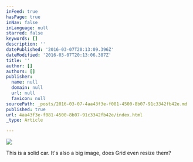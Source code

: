 ```yaml
---
inFeed: true
hasPage: true
inNav: false
inLanguage: null
starred: false
keywords: []
description: ''
datePublished: '2016-03-07T20:13:09.396Z'
dateModified: '2016-03-07T20:13:06.387Z'
title: ''
author: []
authors: []
publisher:
  name: null
  domain: null
  url: null
  favicon: null
sourcePath: _posts/2016-03-07-4aa43f3e-f081-4500-8b07-91c3342fb42e.md
published: true
url: 4aa43f3e-f081-4500-8b07-91c3342fb42e/index.html
_type: Article

---
```

![](https://imgflo.herokuapp.com/graph/vahj1ThiexotieMo/67f963daa231625c637713283b51b45e/passthrough.jpg?height=500&input=https%3A%2F%2Fs3-us-west-2.amazonaws.com%2Fthe-grid-img%2Fp%2Fb86c0bbb721af4df98a2f0e5a48025df58046d98.jpg&width=750)

This is a solid car. It's also a big image, does Grid even resize them?